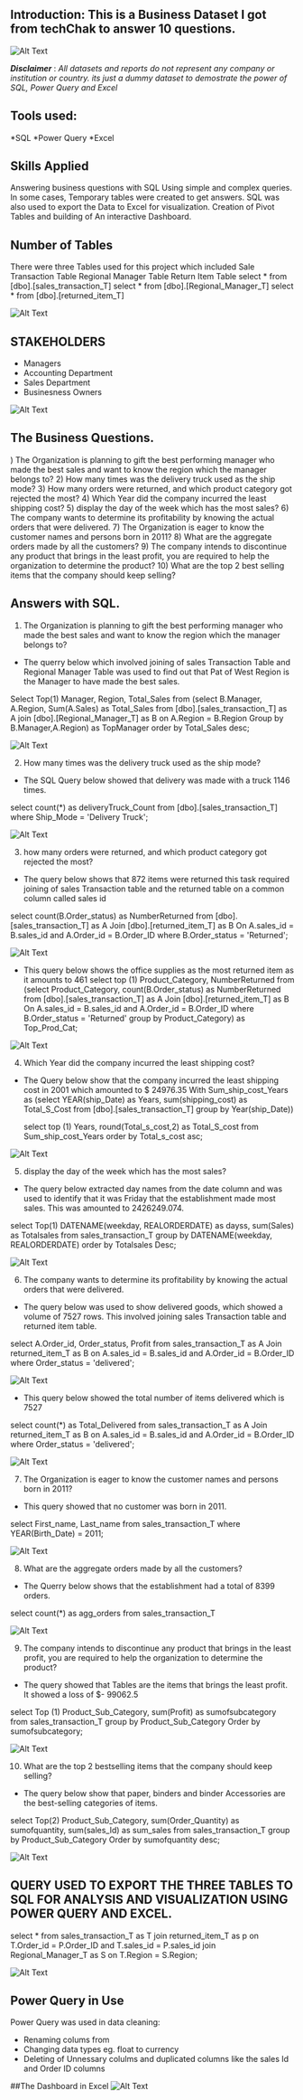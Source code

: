 ## Introduction: This is a Business Dataset I got from techChak to answer 10 questions.
![Alt Text]()

**_Disclaimer_** : _All datasets and reports do not represent any company or institution or country. its just a dummy dataset to demostrate the power of SQL, Power Query and Excel_
## Tools used: 
*SQL 
*Power Query
*Excel 
## Skills Applied
Answering business questions with SQL Using simple and complex queries. In some cases, Temporary tables were created to get answers. SQL was also used to export the Data to Excel for visualization. 
Creation of Pivot Tables and building of An interactive Dashboard.
## Number of Tables
There were three Tables used for this project which included 
 Sale Transaction Table
 Regional Manager Table 
 Return Item Table
select * from [dbo].[sales_transaction_T]
select * from [dbo].[Regional_Manager_T]
select * from [dbo].[returned_item_T]

![Alt Text]()

## STAKEHOLDERS
* Managers
* Accounting Department
* Sales Department
* Businesness Owners

![Alt Text]()

## The Business Questions.
) The Organization is planning to gift the best performing manager
who made the best sales and want to know the region which the
manager belongs to?
2) How many times was the delivery truck used as the ship mode?
3) How many orders were returned, and which product category got
rejected the most?
4) Which Year did the company incurred the least shipping cost?
5) display the day of the week which has the most
sales?
6) The company wants to determine its profitability by knowing the
actual orders that were delivered.
7) The Organization is eager to know the customer names and persons
born in 2011?
8) What are the aggregate orders made by all the customers?
9) The company intends to discontinue any product that brings in the
least profit, you are required to help the organization to determine
the product?
10) What are the top 2 best selling items that the company should keep
selling?


## Answers with SQL.
1) The Organization is planning to gift the best performing manager who made the best sales and want to know the region which the manager belongs to? 
* The querry   below which involved joining of sales Transaction Table and Regional Manager Table was used to find out that Pat of West Region is the Manager to have made the best sales.

Select Top(1) Manager, Region, Total_Sales from (select B.Manager, A.Region,
   	Sum(A.Sales) as Total_Sales
   	from [dbo].[sales_transaction_T] as A
   	join [dbo].[Regional_Manager_T] as B
   	on  A.Region = B.Region
   	Group by B.Manager,A.Region) as TopManager
   	order by Total_Sales desc;

![Alt Text]()

2) How many times was the delivery truck used as the ship mode?
* The SQL Query below showed that delivery was made with a truck 1146 times.

select count(*) as deliveryTruck_Count
     from [dbo].[sales_transaction_T]
     where Ship_Mode = 'Delivery Truck';  

![Alt Text]()      

 3) how many orders were returned, and which product category got rejected the most? 
* The query below shows that 872 items were returned this task required joining of sales Transaction table and the returned table on a common column called sales id

select count(B.Order_status) as NumberReturned
   	 from [dbo].[sales_transaction_T] as A
   	Join [dbo].[returned_item_T] as B On A.sales_id = B.sales_id
   	and A.Order_id = B.Order_ID
   	where B.Order_status = 'Returned';

![Alt Text]()

* This query below shows the office supplies as the most returned item as it amounts to 461
select top (1) Product_Category, NumberReturned from (select Product_Category,
   	 count(B.Order_status) as NumberReturned
   	 from [dbo].[sales_transaction_T] as A
   	 Join [dbo].[returned_item_T] as B On A.sales_id = B.sales_id
   	 and A.Order_id = B.Order_ID
   	 where B.Order_status = 'Returned'
   	 group by Product_Category) as Top_Prod_Cat;

![Alt Text]()


4) Which Year did the company incurred the least shipping cost? 
* The Query below show that the company incurred the least shipping cost in 2001 which amounted to $ 24976.35
With Sum_ship_cost_Years as (select  YEAR(ship_Date) as Years,
   	 sum(shipping_cost) as Total_S_Cost
   	from [dbo].[sales_transaction_T]
   	group by Year(ship_Date))
   	
   	select top (1) Years, round(Total_s_cost,2) as Total_S_cost from Sum_ship_cost_Years
   	order by Total_s_cost asc;

![Alt Text]()

5) display the day of the week which has the most sales?
* The query below extracted day names from the date column and was used to identify that it was Friday that the establishment made most sales. This was amounted to 2426249.074.

select Top(1) DATENAME(weekday, REALORDERDATE) as dayss, 
   sum(Sales) as Totalsales from sales_transaction_T
   group by DATENAME(weekday, REALORDERDATE)
   order by Totalsales Desc;

![Alt Text]()

 6) The company wants to determine its profitability by knowing the actual orders that were delivered.
* The query below was used to show delivered goods,  which showed a volume of 7527 rows. This involved joining sales Transaction table and returned item table.

select A.Order_id, Order_status, Profit from sales_transaction_T as A
Join returned_item_T as B on A.sales_id = B.sales_id and A.Order_id = B.Order_ID
where Order_status = 'delivered';

![Alt Text]()

* This query below showed the total number of items delivered which is 7527

select count(*) as Total_Delivered from sales_transaction_T as A
Join returned_item_T as B on A.sales_id = B.sales_id and A.Order_id = B.Order_ID
where Order_status = 'delivered';

![Alt Text]()


 7) The Organization is eager to know the customer names and persons born in 2011?
* This query showed that no customer was born in 2011.

select First_name, Last_name from sales_transaction_T
where YEAR(Birth_Date) = 2011;

![Alt Text]()

 8) What are the aggregate orders made by all the customers?
* The Querry below shows that the establishment had a total of 8399 orders.

select count(*) as agg_orders from sales_transaction_T

![Alt Text]()

 9) The company intends to discontinue any product that brings in the least profit, you are required to help the organization to determine the product? 
* The query showed that Tables are the items that brings the least profit. It showed a loss of $- 99062.5

select Top (1) Product_Sub_Category, 
     sum(Profit) as sumofsubcategory from 
     sales_transaction_T
      group by Product_Sub_Category
      Order by sumofsubcategory;

![Alt Text]()

10) What are the top 2 bestselling items that the company should keep selling? 
* The query below show that paper, binders and binder Accessories are the best-selling categories of items.

 select Top(2) Product_Sub_Category, sum(Order_Quantity) as sumofquantity,
   sum(sales_Id) as sum_sales
   from sales_transaction_T
   group by Product_Sub_Category
   Order by sumofquantity desc;

![Alt Text]()


## QUERY USED TO EXPORT THE THREE TABLES TO SQL FOR ANALYSIS AND VISUALIZATION USING POWER QUERY AND EXCEL.
select * 
  from sales_transaction_T as T 
  join returned_item_T as p on 
  T.Order_id = P.Order_ID and T.sales_id = P.sales_id
  join Regional_Manager_T as S on T.Region = S.Region;

![Alt Text]()

## Power Query in Use
Power Query was used in data cleaning:
* Renaming colums from 
* Changing data types eg. float to currency
* Deleting of Unnessary colulms and duplicated columns like the sales Id and Order ID columns 

##The Dashboard in Excel 
![Alt Text]()